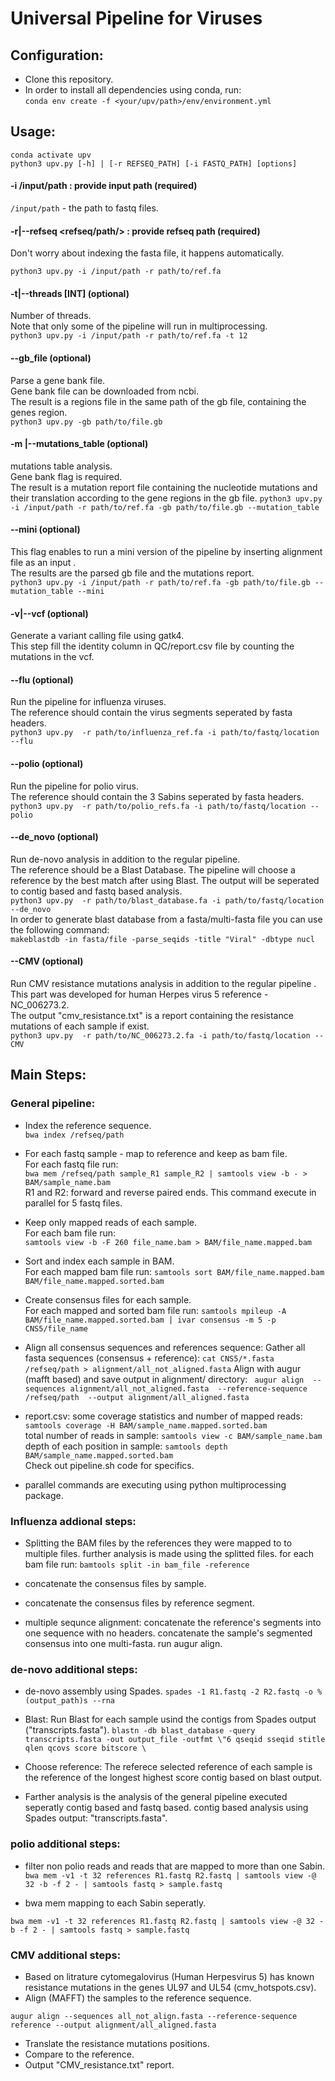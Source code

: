 # Universal Pipeline for Viruses
## Configuration:
* Clone this repository.
* In order to install all dependencies using conda, run: \
    `conda env create -f <your/upv/path>/env/environment.yml`
## Usage:
 `conda activate upv` \
 `python3 upv.py [-h] | [-r REFSEQ_PATH] [-i FASTQ_PATH] [options] `
#### -i /input/path : provide input path  (required)
`/input/path` - the path to fastq files.

#### -r|--refseq <refseq/path/> : provide refseq path (required)
Don't worry about indexing the fasta file, it happens automatically.

 `python3 upv.py -i /input/path -r path/to/ref.fa`

#### -t|--threads [INT] (optional)
Number of threads. \
Note that only some of the pipeline will run in multiprocessing. \
 `python3 upv.py -i /input/path -r path/to/ref.fa -t 12`

#### --gb_file (optional)
Parse a gene bank file. \
Gene bank file can be downloaded from ncbi. \
The result is a regions file in the same path of the gb file, containing the genes region. \
 `python3 upv.py -gb path/to/file.gb`

#### -m |--mutations_table (optional)
mutations table analysis. \
Gene bank flag is required. \
The result is a mutation report file containing the nucleotide mutations and their translation according to the gene regions in the gb file.
 `python3 upv.py -i /input/path -r path/to/ref.fa -gb path/to/file.gb --mutation_table`
 
#### --mini (optional)
This flag enables to run a mini version of the pipeline by inserting alignment file as an input . \
The results are the parsed gb file and the mutations report. \
 `python3 upv.py -i /input/path -r path/to/ref.fa -gb path/to/file.gb --mutation_table --mini`

#### -v|--vcf (optional)
Generate a variant calling file using gatk4. \
This step fill the identity column in QC/report.csv file by counting the mutations in the vcf.

#### --flu (optional)
Run the pipeline for influenza viruses. \
The reference should contain the virus segments seperated by fasta headers. \
 `python3 upv.py  -r path/to/influenza_ref.fa -i path/to/fastq/location --flu `
 
#### --polio (optional)
Run the pipeline for polio virus. \
The reference should contain the 3 Sabins seperated by fasta headers. \
 `python3 upv.py  -r path/to/polio_refs.fa -i path/to/fastq/location --polio `
 
#### --de_novo (optional)
Run de-novo analysis in addition to the regular pipeline. \
The reference should be a Blast Database. The pipeline will choose a reference by the best match after using Blast.
The output will be seperated to contig based and fastq based analysis. \
 `python3 upv.py  -r path/to/blast_database.fa -i path/to/fastq/location --de_novo ` \
In order to generate blast database from a fasta/multi-fasta file you can use the following command: \
`makeblastdb -in fasta/file -parse_seqids -title "Viral" -dbtype nucl`

#### --CMV (optional)
Run CMV resistance mutations analysis in addition to the regular pipeline . \
This part was developed for human Herpes virus 5 reference - NC_006273.2. \
The output "cmv_resistance.txt" is a report containing the resistance mutations of each sample if exist. \
 `python3 upv.py  -r path/to/NC_006273.2.fa -i path/to/fastq/location --CMV `

 
## Main Steps:

### General pipeline:

* Index the reference sequence. \
`bwa index /refseq/path`

* For each fastq sample - map to reference and keep as bam file. \
For each fastq file run: \
    `bwa mem /refseq/path sample_R1 sample_R2 | samtools view -b - > BAM/sample_name.bam` \
R1 and R2: forward and reverse paired ends.
This command execute in parallel for 5 fastq files.

* Keep only mapped reads of each sample. \
For each bam file run: \
    `samtools view -b -F 260 file_name.bam > BAM/file_name.mapped.bam` 

* Sort and index each sample in BAM. \
For each mapped bam file run:
    `samtools sort BAM/file_name.mapped.bam BAM/file_name.mapped.sorted.bam`
    
* Create consensus files for each sample. \
For each mapped and sorted bam file run:
    `samtools mpileup -A  BAM/file_name.mapped.sorted.bam | ivar consensus -m 5 -p CNS5/file_name`

* Align all consensus sequences and references sequence: 
Gather all fasta sequences (consensus + reference): 
    `cat CNS5/*.fasta /refseq/path > alignment/all_not_aligned.fasta` 
Align with augur (mafft based) and save output in alignment/ directory: 
  ` augur align 
  --sequences alignment/all_not_aligned.fasta 
  --reference-sequence /refseq/path 
  --output alignment/all_aligned.fasta` 

* report.csv: 
    some coverage statistics and number of mapped reads: `samtools coverage -H BAM/sample_name.mapped.sorted.bam`  
    total number of reads in sample: `samtools view -c BAM/sample_name.bam` 
    depth of each position in sample: `samtools depth BAM/sample_name.mapped.sorted.bam`  
Check out pipeline.sh code for specifics.

- parallel commands are executing using python multiprocessing package. 

### Influenza addional steps:

* Splitting the BAM files by the references they were mapped to to multiple files. further analysis is made using the splitted files. 
for each bam file run: 
`bamtools split -in bam_file -reference` 

* concatenate the consensus files by sample. 

* concatenate the consensus files by reference segment. 

* multiple sequnce alignment: 
concatenate the reference's segments into one sequence with no headers. 
concatenate the sample's segmented consensus into one multi-fasta. 
run augur align. 

### de-novo additional steps:

* de-novo assembly using Spades. 
`spades -1 R1.fastq -2 R2.fastq -o %(output_path)s --rna` 

* Blast: 
Run Blast for each sample usind the contigs from Spades output ("transcripts.fasta"). 
`blastn -db blast_database -query transcripts.fasta -out output_file -outfmt \"6 qseqid sseqid stitle qlen qcovs score bitscore \ `

* Choose reference: 
The referece selected reference of each sample is the reference of the longest highest score contig based on blast output.

* Farther analysis is the analysis of the general pipeline executed seperatly contig based and fastq based. 
contig based analysis using Spades output: "transcripts.fasta". 


### polio additional steps: 

* filter non polio reads and reads that are mapped to more than one Sabin.
`bwa mem -v1 -t 32 references R1.fastq R2.fastq | samtools view -@ 32 -b -f 2 - | samtools fastq > sample.fastq`

* bwa mem mapping to each Sabin seperatly.

`bwa mem -v1 -t 32 references R1.fastq R2.fastq | samtools view -@ 32 -b -f 2 - | samtools fastq > sample.fastq`

### CMV additional steps: 

* Based on litrature cytomegalovirus (Human Herpesvirus 5) has known resistance mutations in the genes UL97 and UL54 (cmv_hotspots.csv). 
* Align (MAFFT) the samples to the reference sequence.

`augur align --sequences all_not_align.fasta --reference-sequence reference --output alignment/all_aligned.fasta`

* Translate the resistance mutations positions.
* Compare to the reference.
* Output "CMV_resistance.txt" report.
